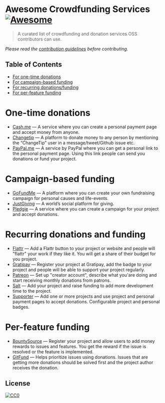 # Awesome Crowdfunding Services [![Awesome](https://cdn.rawgit.com/sindresorhus/awesome/d7305f38d29fed78fa85652e3a63e154dd8e8829/media/badge.svg)](https://github.com/sindresorhus/awesome)

> A curated list of crowdfunding and donation services OSS contributors can use.

*Please read the [contribution guidelines](contributing.md) before contributing.*

## Table of Contents

- [For one-time donations](#one-time-donations)
- [For campaign-based funding](#campaign-based-funding)
- [For recurring donations/funding](#recurring-donations-and-funding)
- [For per-feature funding](#per-feature-funding)

# One-time donations

- [Cash.me](https://cash.me/) &mdash; A service where you can create a personal payment page and accept money from anyone.
- [Changetip](https://www.changetip.com/) &mdash; A platform to donate money to any person by mentioning the “ChangeTip” user in a message/tweet/Github issue etc.
- [PayPal.me](https://www.paypal.me/) &mdash; A service by PayPal where you can get a personal link to the personal payment page. Using this link people can send you donations or fund your project.


# Campaign-based funding

- [GoFundMe](https://www.gofundme.com) &mdash; A platform where you can create your own fundraising campaign for personal causes and life-events.
- [JustGiving](https://www.justgiving.com) &mdash; A world’s social platform for giving.
- [Pledgie](https://pledgie.com) &mdash; A service where you can create a campaign for your project and accept donations.

# Recurring donations and funding

- [Flattr](https://flattr.com/) &mdash; Add a Flattr button to your project or website and people will "flattr" your work if they like it. You will get a share of their budget for you project.
- [Gratipay](https://gratipay.com/) &mdash; Register your project at Gratipay, add the badge to your project and people will be able to support your project regularly.
- [Patreon](https://www.patreon.com/) &mdash; Set up "creator account", describe what you'are doing and start receiving monthly donations from patrons.
- [Salt](https://salt.bountysource.com/) &mdash; Add your project and raise funding to add more development time to the project.
- [Supporter](https://supporterhq.com) &mdash; Add one or more projects and use project and personal payment pages to accept donations. Configurable project and personal badges.

# Per-feature funding

- [BountySource](https://www.bountysource.com/) &mdash; Register your project and allow users to add money rewards to issues and features. You get the reward if the issue is resolved or the feature is implemented.
- [GitFund](http://www.gitfund.org/) &mdash; Helps prioritize issues using donations. Issues that are getting more donations should be solved first and the project author receives the donation.

## License

[![CC0](http://mirrors.creativecommons.org/presskit/buttons/88x31/svg/cc-zero.svg)](https://creativecommons.org/publicdomain/zero/1.0/)
